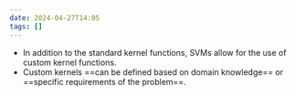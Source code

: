 ```yaml
---
date: 2024-04-27T14:05
tags: []
---
```

   - In addition to the standard kernel functions, SVMs allow for the use of custom kernel functions.
   - Custom kernels ==can be defined based on domain knowledge== or ==specific requirements of the problem==.